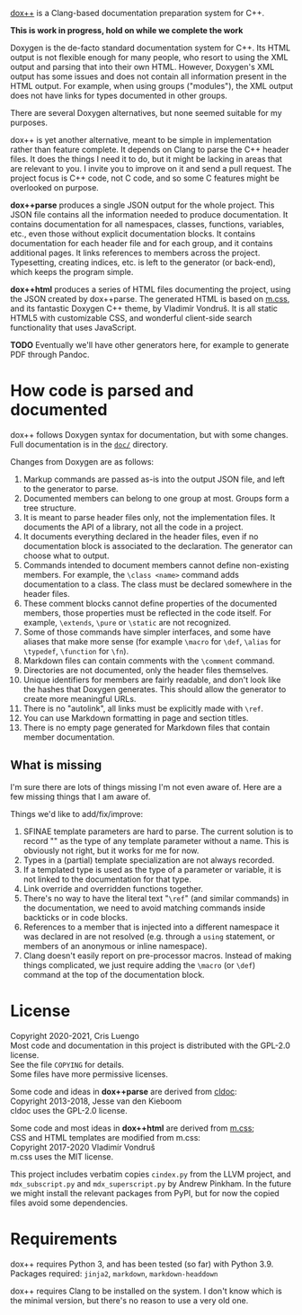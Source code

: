 [dox++](https://github.com/crisluengo/doxpp) is a Clang-based documentation preparation
system for C++.

**This is work in progress, hold on while we complete the work**

Doxygen is the de-facto standard documentation system for C++. Its HTML output is not
flexible enough for many people, who resort to using the XML output and parsing that
into their own HTML. However, Doxygen's XML output has some issues and does not contain
all information present in the HTML output. For example, when using groups ("modules"),
the XML output does not have links for types documented in other groups.

There are several Doxygen alternatives, but none seemed suitable for my purposes.

dox++ is yet another alternative, meant to be simple in implementation rather than feature
complete. It depends on Clang to parse the C++ header files.
It does the things I need it to do, but it might be lacking in areas that are
relevant to you. I invite you to improve on it and send a pull request. The project focus
is C++ code, not C code, and so some C features might be overlooked on purpose.

**dox++parse** produces a single JSON output for the whole project. This JSON file contains
all the information needed to produce documentation. It contains documentation for all
namespaces, classes, functions, variables, etc., even those without explicit documentation
blocks. It contains documentation for each header file and for each group, and it contains
additional pages. It links references to members across the project.
Typesetting, creating indices, etc. is left to the generator (or back-end), which keeps
the program simple.

**dox++html** produces a series of HTML files documenting the project, using the
JSON created by dox++parse. The generated HTML is based on [m.css](https://mcss.mosra.cz/),
and its fantastic Doxygen C++ theme, by Vladimír Vondruš. It is all static HTML5 with
customizable CSS, and wonderful client-side search functionality that uses JavaScript.

**TODO** Eventually we'll have other generators here, for example to generate PDF through
Pandoc.


# How code is parsed and documented

dox++ follows Doxygen syntax for documentation, but with some changes. Full documentation
is in the [`doc/`](https://github.com/crisluengo/doxpp/tree/main/doc) directory.

Changes from Doxygen are as follows:
1. Markup commands are passed as-is into the output JSON file, and left to the generator
to parse.
2. Documented members can belong to one group at most. Groups form a tree structure.
3. It is meant to parse header files only, not the implementation files. It documents the API
of a library, not all the code in a project.
4. It documents everything declared in the header files, even if no documentation block
is associated to the declaration. The generator can choose what to output.
5. Commands intended to document members cannot define non-existing members. For example,
the `\class <name>` command adds documentation to a class. The class must be declared somewhere
in the header files.
6. These comment blocks cannot define properties of the documented members, those properties
must be reflected in the code itself. For example, `\extends`, `\pure` or `\static` are not
recognized.
6. Some of those commands have simpler interfaces, and some have aliases that make more sense
(for example `\macro` for `\def`, `\alias` for `\typedef`, `\function` for `\fn`).
7. Markdown files can contain comments with the `\comment` command.
8. Directories are not documented, only the header files themselves.
9. Unique identifiers for members are fairly readable, and don't look like the hashes that
Doxygen generates. This should allow the generator to create more meaningful URLs.
10. There is no "autolink", all links must be explicitly made with `\ref`.
11. You can use Markdown formatting in page and section titles.
12. There is no empty page generated for Markdown files that contain member documentation.

## What is missing

I'm sure there are lots of things missing I'm not even aware of. Here are a few missing things
that I am aware of.

Things we'd like to add/fix/improve:

1. SFINAE template parameters are hard to parse. The current solution is to record "<SFINAE>"
   as the type of any template parameter without a name. This is obviously not right, but it
   works for me for now.
2. Types in a (partial) template specialization are not always recorded.
3. If a templated type is used as the type of a parameter or variable, it is not linked to
   the documentation for that type.
4. Link override and overridden functions together.
5. There's no way to have the literal text "`\ref`" (and similar commands) in the documentation,
   we need to avoid matching commands inside backticks or in code blocks.
6. References to a member that is injected into a different namespace it was declared in are not
   resolved (e.g. through a `using` statement, or members of an anonymous or inline namespace).
7. Clang doesn't easily report on pre-processor macros. Instead of making things complicated,
we just require adding the `\macro` (or `\def`) command at the top of the documentation block.


# License

Copyright 2020-2021, Cris Luengo  
Most code and documentation in this project is distributed with the GPL-2.0 license.  
See the file `COPYING` for details.  
Some files have more permissive licenses.

Some code and ideas in **dox++parse** are derived from [cldoc](https://github.com/jessevdk/cldoc):  
Copyright 2013-2018, Jesse van den Kieboom  
cldoc uses the GPL-2.0 license.

Some code and most ideas in **dox++html** are derived from [m.css](https://mcss.mosra.cz/);  
CSS and HTML templates are modified from m.css:  
Copyright 2017-2020 Vladimír Vondruš  
m.css uses the MIT license.

This project includes verbatim copies `cindex.py` from the LLVM project,
and `mdx_subscript.py` and `mdx_superscript.py` by Andrew Pinkham. In the future we might install the
relevant packages from PyPI, but for now the copied files avoid some dependencies.


# Requirements

dox++ requires Python 3, and has been tested (so far) with Python 3.9. Packages required:
`jinja2`, `markdown`, `markdown-headdown`

dox++ requires Clang to be installed on the system. I don't know which is the minimal
version, but there's no reason to use a very old one.
